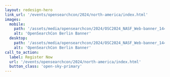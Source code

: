 ```yaml
---
layout: redesign-hero
link_url: '/events/opensearchcon/2024/north-america/index.html'
images:
  mobile:
    path: '/assets/media/opensearchcon/2024/OSC2024_NASF_Web-banner_1440x360.png'
    alt: 'OpenSearchCon Berlin Banner'
  desktop:
    path: '/assets/media/opensearchcon/2024/OSC2024_NASF_Web-banner_1440x360.png'
    alt: 'OpenSearchCon Berlin Banner'
call_to_action:
  label: Register Now
  url: '/events/opensearchcon/2024/north-america/index.html'
  button_class: 'open-sky-primary'
---
```

